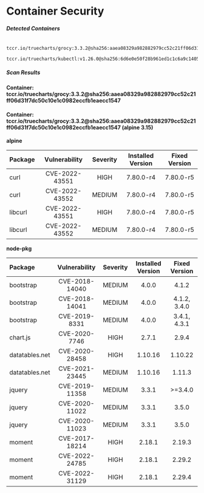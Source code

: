 # Container Security

##### Detected Containers

          tccr.io/truecharts/grocy:3.3.2@sha256:aaea08329a982882979cc52c21ff06d31f7dc50c10e1c0982eccfb1eaecc1547
          tccr.io/truecharts/kubectl:v1.26.0@sha256:6d6e0e50f28b961ed1c1c6a9c140553238641591fbdc9ac7c1a348636f78c552

##### Scan Results

**Container: tccr.io/truecharts/grocy:3.3.2@sha256:aaea08329a982882979cc52c21ff06d31f7dc50c10e1c0982eccfb1eaecc1547**

#### Container: tccr.io/truecharts/grocy:3.3.2@sha256:aaea08329a982882979cc52c21ff06d31f7dc50c10e1c0982eccfb1eaecc1547 (alpine 3.15)
    

**alpine**

      
| Package         |    Vulnerability   |   Severity  |  Installed Version | Fixed Version |
|:----------------|:------------------:|:-----------:|:------------------:|:-------------:|
| curl         |    CVE-2022-43551   |   HIGH  |  7.80.0-r4 | 7.80.0-r5 |
| curl         |    CVE-2022-43552   |   MEDIUM  |  7.80.0-r4 | 7.80.0-r5 |
| libcurl         |    CVE-2022-43551   |   HIGH  |  7.80.0-r4 | 7.80.0-r5 |
| libcurl         |    CVE-2022-43552   |   MEDIUM  |  7.80.0-r4 | 7.80.0-r5 |

**node-pkg**

      
| Package         |    Vulnerability   |   Severity  |  Installed Version | Fixed Version |
|:----------------|:------------------:|:-----------:|:------------------:|:-------------:|
| bootstrap         |    CVE-2018-14040   |   MEDIUM  |  4.0.0 | 4.1.2 |
| bootstrap         |    CVE-2018-14041   |   MEDIUM  |  4.0.0 | 4.1.2, 3.4.0 |
| bootstrap         |    CVE-2019-8331   |   MEDIUM  |  4.0.0 | 3.4.1, 4.3.1 |
| chart.js         |    CVE-2020-7746   |   HIGH  |  2.7.1 | 2.9.4 |
| datatables.net         |    CVE-2020-28458   |   HIGH  |  1.10.16 | 1.10.22 |
| datatables.net         |    CVE-2021-23445   |   MEDIUM  |  1.10.16 | 1.11.3 |
| jquery         |    CVE-2019-11358   |   MEDIUM  |  3.3.1 | &gt;=3.4.0 |
| jquery         |    CVE-2020-11022   |   MEDIUM  |  3.3.1 | 3.5.0 |
| jquery         |    CVE-2020-11023   |   MEDIUM  |  3.3.1 | 3.5.0 |
| moment         |    CVE-2017-18214   |   HIGH  |  2.18.1 | 2.19.3 |
| moment         |    CVE-2022-24785   |   HIGH  |  2.18.1 | 2.29.2 |
| moment         |    CVE-2022-31129   |   HIGH  |  2.18.1 | 2.29.4 |


